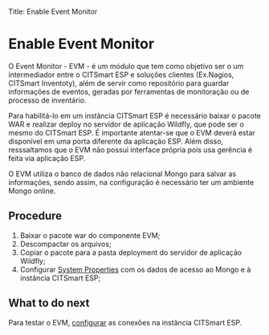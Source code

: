 Title: Enable Event Monitor

# Enable Event Monitor

O Event Monitor - EVM - é um módulo que tem como objetivo ser o um intermediador entre o CITSmart ESP e soluções clientes (Ex.Nagios, CITSmart Inventoty), além de servir como repositório para guardar informações de eventos, geradas por ferramentas de monitoração ou de processo de inventário. 

Para habilitá-lo em um instância CITSmart ESP é necessário baixar o pacote WAR e realizar deploy no servidor de aplicação Wildfly, que pode ser o mesmo do CITSmart ESP. É importante atentar-se que o EVM deverá estar disponível em uma porta diferente da aplicação ESP. Além disso, resssaltamos que o EVM não possui interface própria pois usa gerência é feita via aplicação ESP.

O EVM utiliza o banco de dados não relacional Mongo para salvar as informações, sendo assim, na configuração é necessário ter um ambiente Mongo online.

## Procedure

1. Baixar o pacote war do componente EVM;
2. Descompactar os arquivos;
3. Copiar o pacote para a pasta deployment do servidor de aplicação Wildfly;
4. Configurar [System Properties][2] com os dados de acesso ao Mongo e à instância CITSmart ESP;

## What to do next

Para testar o EVM, [configurar][1] as conexões na instância CITSmart ESP.

[1]:/en-us/citsmart-esp-8/processes/event/configuration/register-event-monitor-connection.html
[2]:/en-us/citsmart-esp-8/get-started/installation-and-upgrade/4.perform-installation.html#configure-system-properties